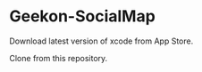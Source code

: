 Geekon-SocialMap
================

Download latest version of xcode from App Store.

Clone from this repository.

